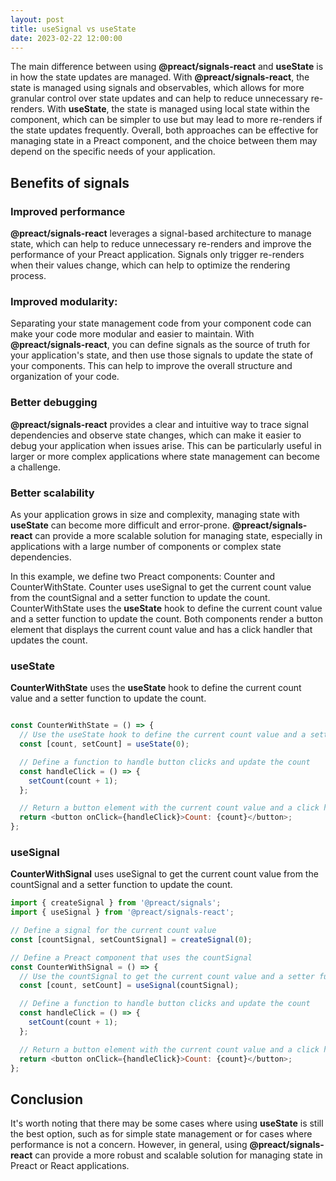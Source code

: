 ```yaml
---
layout: post
title: useSignal vs useState
date: 2023-02-22 12:00:00
---
```


The main difference between using **@preact/signals-react** and **useState** is in how the state updates are managed. With **@preact/signals-react**, the state is managed using signals and observables, which allows for more granular control over state updates and can help to reduce unnecessary re-renders. With **useState**, the state is managed using local state within the component, which can be simpler to use but may lead to more re-renders if the state updates frequently.
Overall, both approaches can be effective for managing state in a Preact component, and the choice between them may depend on the specific needs of your application.

## Benefits of signals

### Improved performance

**@preact/signals-react** leverages a signal-based architecture to manage state, which can help to reduce unnecessary re-renders and improve the performance of your Preact application. Signals only trigger re-renders when their values change, which can help to optimize the rendering process.

### Improved modularity: 

Separating your state management code from your component code can make your code more modular and easier to maintain. With **@preact/signals-react**, you can define signals as the source of truth for your application's state, and then use those signals to update the state of your components. This can help to improve the overall structure and organization of your code.

### Better debugging

**@preact/signals-react** provides a clear and intuitive way to trace signal dependencies and observe state changes, which can make it easier to debug your application when issues arise. This can be particularly useful in larger or more complex applications where state management can become a challenge.

### Better scalability

As your application grows in size and complexity, managing state with **useState** can become more difficult and error-prone. **@preact/signals-react** can provide a more scalable solution for managing state, especially in applications with a large number of components or complex state dependencies.

In this example, we define two Preact components: Counter and CounterWithState. Counter uses useSignal to get the current count value from the countSignal and a setter function to update the count. 
CounterWithState uses the **useState** hook to define the current count value and a setter function to update the count.
Both components render a button element that displays the current count value and has a click handler that updates the count.

### useState

**CounterWithState** uses the **useState** hook to define the current count value and a setter function to update the count. 

```javascript

const CounterWithState = () => {
  // Use the useState hook to define the current count value and a setter function
  const [count, setCount] = useState(0);

  // Define a function to handle button clicks and update the count
  const handleClick = () => {
    setCount(count + 1);
  };

  // Return a button element with the current count value and a click handler
  return <button onClick={handleClick}>Count: {count}</button>;
};

```

### useSignal

**CounterWithSignal** uses useSignal to get the current count value from the countSignal and a setter function to update the count. 

```javascript
import { createSignal } from '@preact/signals';
import { useSignal } from '@preact/signals-react';

// Define a signal for the current count value
const [countSignal, setCountSignal] = createSignal(0);

// Define a Preact component that uses the countSignal
const CounterWithSignal = () => {
  // Use the countSignal to get the current count value and a setter function
  const [count, setCount] = useSignal(countSignal);

  // Define a function to handle button clicks and update the count
  const handleClick = () => {
    setCount(count + 1);
  };

  // Return a button element with the current count value and a click handler
  return <button onClick={handleClick}>Count: {count}</button>;
};
```

## Conclusion

It's worth noting that there may be some cases where using **useState** is still the best option, such as for simple state management or for cases where performance is not a concern. However, in general, using **@preact/signals-react** can provide a more robust and scalable solution for managing state in Preact or React applications.